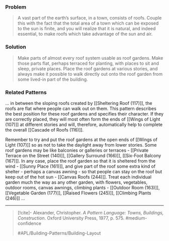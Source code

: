 ### Problem
>A vast part of the earth’s surface, in a town, consists of roofs. Couple this with the fact that the total area of a town which can be exposed to the sun is finite, and you will realize that it is natural, and indeed essential, to make roofs which take advantage of the sun and air.

### Solution
>Make parts of almost every roof system usable as roof gardens. Make those parts flat, perhaps terraced for planting, with places to sit and sleep, private places. Place the roof gardens at various stories, and always make it possible to walk directly out onto the roof garden from some lived-in part of the building.

### Related Patterns
... in between the sloping roofs created by [[Sheltering Roof (117)]], the roofs are flat where people can walk out on them. This pattern describes the best position for these roof gardens and specifies their character. If they are correctly placed, they will most often form the ends of [[Wings of Light (107)]] at different stories and will, therefore, automatically help to complete the overall [[Cascade of Roofs (116)]].

Remember to try and put the roof gardens at the open ends of [[Wings of Light (107)]] so as not to take the daylight away from lower stories. Some roof gardens may be like balconies or galleries or terraces - [[Private Terrace on the Street (140)]], [[Gallery Surround (166)]], [[Six-Foot Balcony (167)]]. In any case, place the roof garden so that it is sheltered from the wind - [[Sunny Place (161)]], and give part of the roof some extra kind of shelter - perhaps a canvas awning - so that people can stay on the roof but keep out of the hot sun - [[Canvas Roofs (244)]]. Treat each individual garden much the way as any other garden, with flowers, vegetables, outdoor rooms, canvas awnings, climbing plants - [[Outdoor Room (163)]], [[Vegetable Garden (177)]], [[Raised Flowers (245)]], [[Climbing Plants (246)]] ...

---

> [!cite]- Alexander, Christopher. _A Pattern Language: Towns, Buildings, Construction_. Oxford University Press, 1977, p. 575.
> #medium-confidence
>
> #APL/Building-Patterns/Building-Layout
